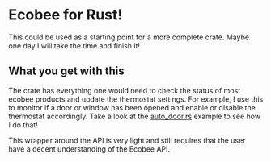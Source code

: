 # Ecobee for Rust!  
This could be used as a starting point for a more complete crate.  Maybe one day I will take the time and finish it!  

## What you get with this
The crate has everything one would need to check the status of most ecobee products and update the thermostat settings.  For example,
I use this to monitor if a door or window has been opened and enable or disable the thermostat accordingly.  Take a look at the [auto_door.rs](https://gitlab.com/Delamare/ecobee/-/blob/master/examples/auto_door.rs) example to see how I do that!

This wrapper around the API is very light and still requires that the user have a decent understanding of the Ecobee API.
